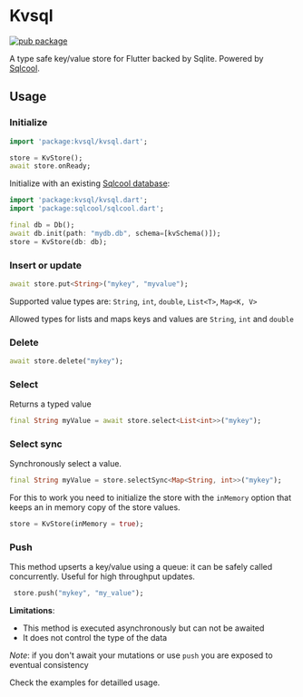 # Kvsql

[![pub package](https://img.shields.io/pub/v/kvsql.svg)](https://pub.dartlang.org/packages/kvsql)

A type safe key/value store for Flutter backed by Sqlite. Powered by [Sqlcool](https://github.com/synw/sqlcool).

## Usage

### Initialize

   ```dart
   import 'package:kvsql/kvsql.dart';

   store = KvStore();
   await store.onReady;
   ```

Initialize with an existing [Sqlcool database](https://github.com/synw/sqlcool):

   ```dart
   import 'package:kvsql/kvsql.dart';
   import 'package:sqlcool/sqlcool.dart';

   final db = Db();
   await db.init(path: "mydb.db", schema=[kvSchema()]);
   store = KvStore(db: db);
   ```

### Insert or update

   ```dart
   await store.put<String>("mykey", "myvalue");
   ```

Supported value types are: `String`, `int`, `double`, `List<T>`, `Map<K, V>`

Allowed types for lists and maps keys and values are `String`, `int` and `double`

### Delete

   ```dart
   await store.delete("mykey");
   ```

### Select

Returns a typed value

   ```dart
   final String myValue = await store.select<List<int>>("mykey");
   ```

### Select sync

Synchronously select a value.

   ```dart
   final String myValue = store.selectSync<Map<String, int>>("mykey");
   ```

For this to work you need to initialize the store with the `inMemory` option that keeps an in memory copy of the store values.

   ```dart
   store = KvStore(inMemory = true);
   ```

### Push

This method upserts a key/value using a queue: it can be safely
called concurrently. Useful for high throughput updates.

   ```dart
    store.push("mykey", "my_value");
   ```

**Limitations**:

- This method is executed asynchronously but can not be awaited
- It does not control the type of the data

*Note*: if you don't await your mutations or use `push` you are exposed to
eventual consistency

Check the examples for detailled usage.
